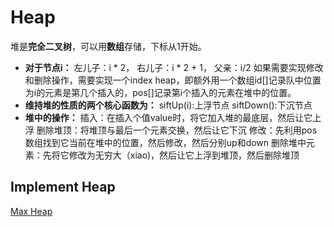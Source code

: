 # Heap
堆是**完全二叉树**，可以用**数组**存储，下标从1开始。
* **对于节点i：**
左儿子：i * 2，
右儿子：i * 2 + 1，
父亲：i/2
如果需要实现修改和删除操作，需要实现一个index heap，即额外用一个数组id[]记录队中位置为i的元素是第几个插入的，pos[]记录第i个插入的元素在堆中的位置。
* **维持堆的性质的两个核心函数为：**
siftUp(i):上浮节点
siftDown():下沉节点
* **堆中的操作：**
插入：在插入个值value时，将它加入堆的最底层，然后让它上浮
删除堆顶：将堆顶与最后一个元素交换，然后让它下沉
修改：先利用pos数组找到它当前在堆中的位置，然后修改，然后分别up和down
删除堆中元素：先将它修改为无穷大（xiao)，然后让它上浮到堆顶，然后删除堆顶

## Implement Heap
[Max Heap](https://github.com/Sophie1797/AlgorithmLearningNote/blob/master/src/AlgorithmNote/AlgorithmNote/Heap/MaxHeap.cs)
